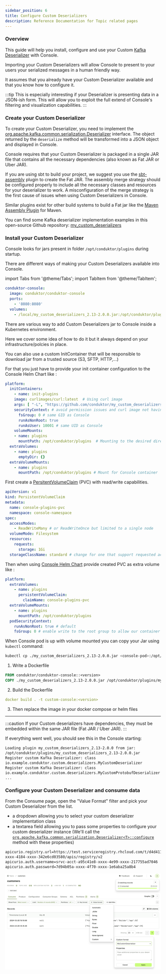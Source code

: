 ```yaml
---
sidebar_position: 6
title: Configure Custom Deserializers
description: Reference Documentation for Topic related pages
---
```


### Overview

This guide will help you install, configure and use your Custom [Kafka Deserializer](https://kafka.apache.org/37/javadoc/org/apache/kafka/common/serialization/Deserializer.html) with Console.

Importing your Custom Deserializers will allow Console to present to your users your serialized messages in a human friendly way.

It assumes that you already have your Custom Deserializer available and that you know how to configure it.

:::tip
This is especially interesting if your Deserializer is presenting data in a JSON-ish form. This will allow you to exploit the full extend of Console's filtering and visualization capabilities.
:::

### Create your Custom Deserializer
To create your Custom Deserializer, you need to implement the [org.apache.kafka.common.serialization.Deserializer](https://kafka.apache.org/40/javadoc/org/apache/kafka/common/serialization/Deserializer.html) interface.
The object returned by the `deserialize` method will be transformed into a JSON object and displayed in Console.

Console requires that your Custom Deserializer is packaged in a single JAR file that contains all the necessary dependencies (also known as Fat JAR or Uber JAR).

If you are using sbt to build your project, we suggest you use the [sbt-assembly](https://github.com/sbt/sbt-assembly) plugin to create the Fat JAR.
The assembly merge strategy should be configured properly to include all the necessary classes and resources for your deserializer to work.
A misconfiguration of the merge strategy is the first cause of issues when using Custom Deserializers in Console.

Similar plugins exist for other build systems to build a Fat jar like the [Maven Assembly Plugin](https://maven.apache.org/plugins/maven-assembly-plugin/) for Maven.

You can find some Kafka deserializer implementation examples in this open-source Github repository: [my_custom_deserializers](https://github.com/conduktor/my_custom_deserializers)

### Install your Custom Deserializer

Console looks for jars present in folder `/opt/conduktor/plugins` during startup.

There are different ways of making your Custom Deserializers available into Console.

import Tabs from '@theme/Tabs'; import TabItem from '@theme/TabItem';

<Tabs>
<TabItem value="Docker Compose" label="Docker Compose">

```yml
conduktor-console:
  image: conduktor/conduktor-console
  ports:
    - '8080:8080'
  volumes:
    - /local/my_custom_deserializers_2.13-2.0.0.jar:/opt/conduktor/plugins/my_custom_deserializers_2.13-2.0.0.jar
```

</TabItem>
<TabItem value="Kubernetes" label="Kubernetes">

There are various way to add Custom Deserializers jar to Console inside a Kubernetes environment.

Here we cover some idea of how to do it but it always depend on your infrastructure/polcies in place.

<Tabs>
<TabItem value="init" label="InitContainer">
You can also use a custom InitContainer that will be responsible to download jar from a trusted source (S3, SFTP, HTTP,...)

For that you just have to provide your init container configuration to the Console Helm Chart like :

```yaml title="console-values.yaml"
platform:
  initContainers:
    - name: init-plugins
    image: curlimages/curl:latest  # Using curl image
    args: [ "-L", "https://github.com/conduktor/my_custom_deserializers/releases/download/2.0.0/my_custom_deserializers_2.13-2.0.0.jar", "-o", "/opt/conduktor/plugins/my_custom_deserializers_2.13-2.0.0.jar" ]    
    securityContext: # avoid permission issues and curl image not having numeral UID error
      fsGroup: 0 # same GID as Console
      runAsNonRoot: true
      runAsUser: 10001 # same UID as Console
    volumeMounts:
    - name: plugins
      mountPath: /opt/conduktor/plugins  # Mounting to the desired directory
  extraVolumes:
    - name: plugins
      emptyDir: {}
  extraVolumeMounts:
    - name: plugins
      mountPath: /opt/conduktor/plugins # Mount for Console container
```

</TabItem>
<TabItem value="PVC" label="PersistentVolumeClaim">

First create a [PersitentVolumeClaim](https://kubernetes.io/docs/concepts/storage/persistent-volumes/#persistentvolumeclaims) (PVC) with read/write capabilities.

```yaml title="PVC.yaml"
apiVersion: v1
kind: PersistentVolumeClaim
metadata:
  name: console-plugins-pvc
  namespace: console-namespace
spec:
  accessModes:
    - ReadWriteMany # or ReadWriteOnce but limited to a single node
  volumeMode: Filesystem
  resources:
    requests:
      storage: 1Gi
  storageClassName: standard # change for one that support requested accessModes
```

Then when using [Console Helm Chart](/platform/get-started/installation/get-started/kubernetes/) provide created PVC as extra volume like :

```yaml title="console-values.yaml"
platform:
  extraVolumes:
    - name: plugins
      persistentVolumeClaim:
        claimName: console-plugins-pvc
  extraVolumeMounts:
    - name: plugins
      mountPath: /opt/conduktor/plugins
  podSecurityContext:
    runAsNonRoot: true # default
    fsGroup: 0 # enable write to the root group to allow our container user to write on plugin volume
```

When Console pod is up with volume mounted you can copy your Jar using `kubectl` command:

```sh
kubectl cp ./my_custom_deserializers_2.13-2.0.0.jar <console-pod>:/opt/conduktor/plugins/my_custom_deserializers_2.13-2.0.0.jar -n console-namespace
```

</TabItem>
</Tabs>

</TabItem>
<TabItem value="Extend Console Image" label="Extend Console Image">

1. Write a Dockerfile

```Dockerfile
FROM conduktor/conduktor-console::<version>
COPY ./my_custom_deserializers_2.13-2.0.0.jar /opt/conduktor/plugins/my_custom_deserializers_2.13-2.0.0.jar
```

2. Build the Dockerfile

```yaml
docker build . -t custom-console:<version>
```

3. Then replace the image in your docker compose or helm files

</TabItem>
</Tabs>

<hr />

:::caution
If your Custom deserializers have dependencies, they must be embedded within the same JAR file (Fat JAR / Uber JAR).
:::

If everything went well, you should see this in the Console starting:

```
Loading plugin my_custom_deserializers_2.13-2.0.0 from jar: /opt/conduktor/plugins/my_custom_deserializers_2.13-2.0.0.jar
Register custom Kafka Deserializer: class io.example.conduktor.custom.deserializers.MyCustomDeserializer
Register custom Kafka Deserializer: class io.example.conduktor.custom.deserializers.MyCustomProtobufDeserializer
...
```

### Configure your Custom Deserializer and consume data

From the Consume page, open the "Value Format" filter and pick your Custom Deserializer from the list.

- a dropdown allowing you to select your custom deserializer implementation class
- a textarea field allowing you to pass some properties to configure your custom deserializer instance (We'll call the [`org.apache.kafka.common.serialization.Deserializer<T>::configure`](<https://kafka.apache.org/37/javadoc/org/apache/kafka/common/serialization/Deserializer.html#configure(java.util.Map,boolean)>) method with these properties)

```properties title="Properties example"
apicurio.registry.url=https://test.serviceregistry.rhcloud.com/t/d4d411af-xxxx-4184-xxxx-342e6cd03580/apis/registry/v2
apicurio.auth.username=srvc-acct-a95c41e8-xxxx-4e99-xxxx-217755ad7046
apicurio.auth.password=7d94b05a-xxxx-4f70-xxxx-1e6aba25a8b4
```

![Custom deserializer](assets/topic-custom-deser.png)
